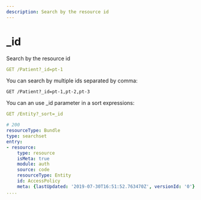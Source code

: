 ```yaml
---
description: Search by the resource id
---
```


# \_id

Search by the resource id

```yaml
GET /Patient?_id=pt-1
```

You can search by multiple ids separated by comma:

```text
GET /Patient?_id=pt-1,pt-2,pt-3
```

You can an use \_id parameter in a sort expressions:

```yaml
GET /Entity?_sort=_id

# 200
resourceType: Bundle
type: searchset
entry:
- resource:
    type: resource
    isMeta: true
    module: auth
    source: code
    resourceType: Entity
    id: AccessPolicy
    meta: {lastUpdated: '2019-07-30T16:51:52.763470Z', versionId: '0'}
....
```

